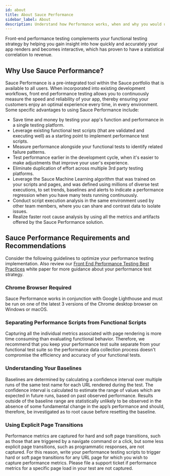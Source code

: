 ```yaml
---
id: about
title: About Sauce Performance
sidebar_label: About
description: Understand how Performance works, when and why you would use it, benefits you gain from it, requirements and restrictions.
---
```


Front-end performance testing complements your functional testing strategy by helping you gain insight into how quickly and accurately your app renders and becomes interactive, which has proven to have a statistical correlation to revenue.

## Why Use Sauce Performance?

Sauce Performance is a pre-integrated tool within the Sauce portfolio that is available to all users. When incorporated into existing development workflows, front end performance testing allows you to continuously measure the speed and reliability of your app, thereby ensuring your customers enjoy an optimal experience every time, in every environment. Some specific advantages to using Sauce Performance include:

- Save time and money by testing your app's function and performance in a single testing platform.
- Leverage existing functional test scripts (that are validated and executing well) as a starting point to implement performance test scripts.
- Measure performance alongside your functional tests to identify related failure patterns.
- Test performance earlier in the development cycle, when it's easier to make adjustments that improve your user's experience.
- Eliminate duplication of effort across multiple 3rd party testing platforms.
- Leverage the Sauce Machine Learning algorithm that was trained on your scripts and pages, and was defined using millions of diverse test executions, to set trends, baselines and alerts to indicate a performance regression when you have many tests running continuously.
- Conduct script execution analysis in the same environment used by other team members, where you can share and contrast data to isolate issues.
- Realize faster root cause analysis by using all the metrics and artifacts offered by the Sauce Performance solution.

## Sauce Performance Requirements and Recommendations

Consider the following guidelines to optimize your performance testing implementation. Also review our [Front End Performance Testing Best Practices](https://saucelabs.com/assets/3we4HgHTuTo2MqfslOTPRo/53e1cb42d6d01478c30f4bb3838299eb/Best_Practices_for_Front-End_Performance_Testing_WP.pdf) white paper for more guidance about your performance test strategy.

### Chrome Browser Required

Sauce Performance works in conjunction with Google Lighthouse and must be run on one of the latest 3 versions of the Chrome desktop browser on Windows or macOS.

### Separating Performance Scripts from Functional Scripts

Capturing all the individual metrics associated with page rendering is more time consuming than evaluating functional behavior. Therefore, we recommend that you keep your performance test suite separate from your functional test suite so the performance data collection process doesn't compromise the efficiency and accuracy of your functional tests.

### Understanding Your Baselines

Baselines are determined by calculating a confidence interval over multiple runs of the same test name for each URL rendered during the test. The confidence interval is calculated to estimate the range of values which are expected in future runs, based on past observed performance. Results outside of the baseline range are statistically unlikely to be observed in the absence of some fundamental change in the app’s performance and should, therefore, be investigated as to root cause before resetting the baseline.

### Using Explicit Page Transitions

Performance metrics are captured for hard and soft page transitions, such as those that are triggered by a navigate command or a click, but some less explicit page transitions, such as programmatic responses, are not captured. For this reason, write your performance testing scripts to trigger hard or soft page transitions for any URL page for which you wish to capture performance metrics. Please file a support ticket if performance metrics for a specific page load in your test are not captured.

